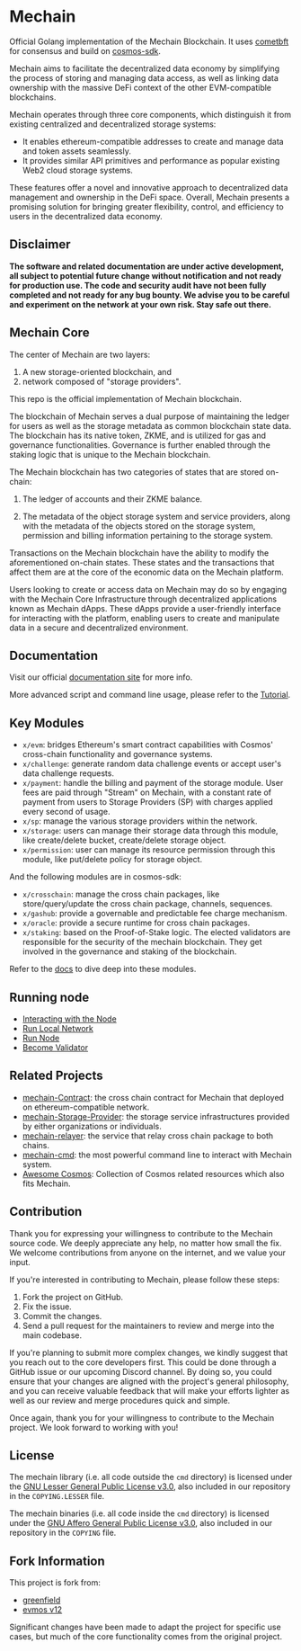 # Mechain

Official Golang implementation of the Mechain Blockchain. It uses [cometbft](https://github.com/cometbft/cometbft/)
for consensus and build on [cosmos-sdk](https://github.com/cosmos/cosmos-sdk).

Mechain aims to facilitate the decentralized data economy by simplifying the process of storing and managing data
access, as well as linking data ownership with the massive DeFi context of the other EVM-compatible blockchains.

Mechain operates through three core components, which distinguish it from existing centralized and decentralized
storage systems:

- It enables ethereum-compatible addresses to create and manage data and token assets seamlessly.
- It provides similar API primitives and performance as popular existing Web2 cloud storage systems.

These features offer a novel and innovative approach to decentralized data management and ownership in the DeFi space.
Overall, Mechain presents a promising solution for bringing greater flexibility, control, and efficiency to users
in the decentralized data economy.

## Disclaimer

**The software and related documentation are under active development, all subject to potential future change without
notification and not ready for production use. The code and security audit have not been fully completed and not ready
for any bug bounty. We advise you to be careful and experiment on the network at your own risk. Stay safe out there.**

## Mechain Core

The center of Mechain are two layers:

1. A new storage-oriented blockchain, and
2. network composed of "storage providers".

This repo is the official implementation of Mechain blockchain.

The blockchain of Mechain serves a dual purpose of maintaining the ledger for users as well as the storage metadata
as common blockchain state data. The blockchain has its native token, ZKME,
and is utilized for gas and governance functionalities. Governance is further enabled through the staking logic that is
unique to the Mechain blockchain.

The Mechain blockchain has two categories of states that are stored on-chain:

1. The ledger of accounts and their ZKME balance.

2. The metadata of the object storage system and service providers, along with the metadata of the objects stored on the
storage system, permission and billing information pertaining to the storage system.

Transactions on the Mechain blockchain have the ability to modify the aforementioned on-chain states. These states and
the transactions that affect them are at the core of the economic data on the Mechain platform.

Users looking to create or access data on Mechain may do so by engaging with the Mechain Core Infrastructure
through decentralized applications known as Mechain dApps. These dApps provide a user-friendly interface for
interacting with the platform, enabling users to create and manipulate data in a secure and decentralized environment.

## Documentation

Visit our official [documentation site](https://todo) for more info.

More advanced script and command line usage, please refer to the [Tutorial](https://todo).

## Key Modules

- `x/evm`: bridges Ethereum's smart contract capabilities with Cosmos' cross-chain functionality and governance systems.
- `x/challenge`: generate random data challenge events or accept user's data challenge requests.
- `x/payment`: handle the billing and payment of the storage module. User fees are paid through "Stream" on Mechain,
with a constant rate of payment from users to Storage Providers (SP) with charges applied every second of usage.
- `x/sp`: manage the various storage providers within the network.
- `x/storage`: users can manage their storage data through this module, like create/delete bucket, create/delete storage object.
- `x/permission`: user can manage its resource permission through this module, like put/delete policy for storage object.

And the following modules are in cosmos-sdk:

- `x/crosschain`: manage the cross chain packages, like store/query/update the cross chain package, channels, sequences.
- `x/gashub`: provide a governable and predictable fee charge mechanism.
- `x/oracle`: provide a secure runtime for cross chain packages.
- `x/staking`:  based on the Proof-of-Stake logic. The elected validators are responsible for the security of the mechain blockchain.
They get involved in the governance and staking of the blockchain.

Refer to the [docs](https://todo) to dive deep into these modules.

## Running node

- [Interacting with the Node](https://todo)
- [Run Local Network](https://todo)
- [Run Node](https://todo)
- [Become Validator](https://todo)

## Related Projects

- [mechain-Contract](https://github.com/zkMeLabs/mechain-contracts): the cross chain contract for Mechain that deployed on ethereum-compatible network.
- [mechain-Storage-Provider](https://github.com/zkMeLabs/mechain-storage-provider): the storage service infrastructures provided by either organizations or individuals.
- [mechain-relayer](https://github.com/zkMeLabs/mechain-relayer): the service that relay cross chain package to both chains.
- [mechain-cmd](https://github.com/zkMeLabs/mechain-cmd): the most powerful command line to interact with Mechain system.
- [Awesome Cosmos](https://github.com/cosmos/awesome-cosmos): Collection of Cosmos related resources which also fits Mechain.

## Contribution

Thank you for expressing your willingness to contribute to the Mechain source code. We deeply appreciate any help, no
matter how small the fix. We welcome contributions from anyone on the internet, and we value your input.

If you're interested in contributing to Mechain, please follow these steps:

1. Fork the project on GitHub.
2. Fix the issue.
3. Commit the changes.
4. Send a pull request for the maintainers to review and merge into the main codebase.

If you're planning to submit more complex changes, we kindly suggest that you reach out to the core developers first.
This could be done through a GitHub issue or our upcoming Discord channel. By doing so, you could ensure that your
changes are aligned with the project's general philosophy, and you can receive valuable feedback that will make your
efforts lighter as well as our review and merge procedures quick and simple.

Once again, thank you for your willingness to contribute to the Mechain project. We look forward to working with you!

## License

The mechain library (i.e. all code outside the `cmd` directory) is licensed under the
[GNU Lesser General Public License v3.0](https://www.gnu.org/licenses/lgpl-3.0.en.html),
also included in our repository in the `COPYING.LESSER` file.

The mechain binaries (i.e. all code inside the `cmd` directory) is licensed under the
[GNU Affero General Public License v3.0](https://www.gnu.org/licenses/agpl-3.0.en.html), also
included in our repository in the `COPYING` file.

## Fork Information

This project is fork from:

+ [greenfield](https://github.com/bnb-chain/greenfield)
+ [evmos v12](https://github.com/evmos/evmos/tree/release/v12.x.x)
  
Significant changes have been made to adapt the project for specific use cases, but much of the core functionality comes from the original project.
